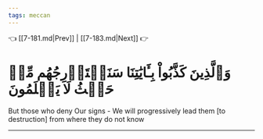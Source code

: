 ```yaml
---
tags: meccan
---
```


👈 [[7-181.md|Prev]] | [[7-183.md|Next]] 👉

# وَٱلَّذِينَ كَذَّبُواْ بِـَٔايَٰتِنَا سَنَسۡتَدۡرِجُهُم مِّنۡ حَيۡثُ لَا يَعۡلَمُونَ

But those who deny Our signs - We will progressively lead them [to destruction] from where they do not know

---

